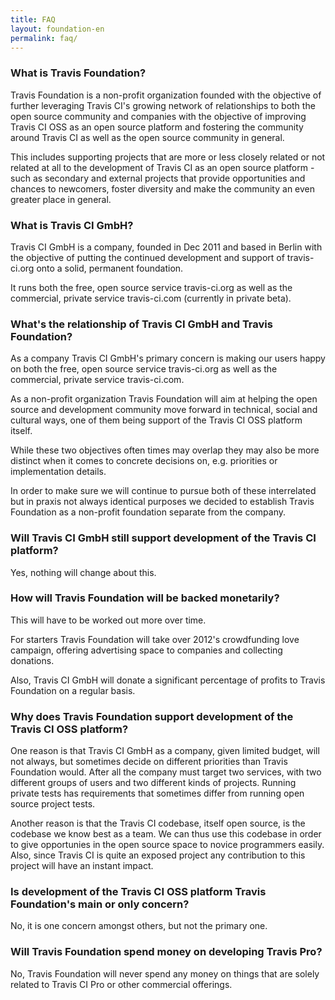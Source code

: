 ```yaml
---
title: FAQ
layout: foundation-en
permalink: faq/
---
```


### What is Travis Foundation?

Travis Foundation is a non-profit organization founded with the objective of
further leveraging Travis CI's growing network of relationships to both the
open source community and companies with the objective of improving Travis CI
OSS as an open source platform and fostering the community around Travis CI as
well as the open source community in general.

This includes supporting projects that are more or less closely related or not
related at all to the development of Travis CI as an open source platform -
such as secondary and external projects that provide opportunities and chances
to newcomers, foster diversity and make the community an even greater place in
general.

### What is Travis CI GmbH?

Travis CI GmbH is a company, founded in Dec 2011 and based in Berlin with the
objective of putting the continued development and support of travis-ci.org
onto a solid, permanent foundation.

It runs both the free, open source service travis-ci.org as well as the
commercial, private service travis-ci.com (currently in private beta).

### What's the relationship of Travis CI GmbH and Travis Foundation?

As a company Travis CI GmbH's primary concern is making our users happy on both
the free, open source service travis-ci.org as well as the commercial, private
service travis-ci.com.

As a non-profit organization Travis Foundation will aim at helping the open
source and development community move forward in technical, social and cultural
ways, one of them being support of the Travis CI OSS platform itself.

While these two objectives often times may overlap they may also be more
distinct when it comes to concrete decisions on, e.g. priorities or
implementation details.

In order to make sure we will continue to pursue both of these interrelated but
in praxis not always identical purposes we decided to establish Travis
Foundation as a non-profit foundation separate from the company.

### Will Travis CI GmbH still support development of the Travis CI platform?

Yes, nothing will change about this.

### How will Travis Foundation will be backed monetarily?

This will have to be worked out more over time.

For starters Travis Foundation will take over 2012's crowdfunding love
campaign, offering advertising space to companies and collecting donations.

Also, Travis CI GmbH will donate a significant percentage of profits to Travis
Foundation on a regular basis.

### Why does Travis Foundation support development of the Travis CI OSS platform?

One reason is that Travis CI GmbH as a company, given limited budget, will not
always, but sometimes decide on different priorities than Travis Foundation
would. After all the company must target two services, with two different
groups of users and two different kinds of projects. Running private tests has
requirements that sometimes differ from running open source project tests.

Another reason is that the Travis CI codebase, itself open source, is the
codebase we know best as a team. We can thus use this codebase in order to give
opportunies in the open source space to novice programmers easily. Also, since
Travis CI is quite an exposed project any contribution to this project will
have an instant impact.

### Is development of the Travis CI OSS platform Travis Foundation's main or only concern?

No, it is one concern amongst others, but not the primary one.

### Will Travis Foundation spend money on developing Travis Pro?

No, Travis Foundation will never spend any money on things that are solely
related to Travis CI Pro or other commercial offerings.


